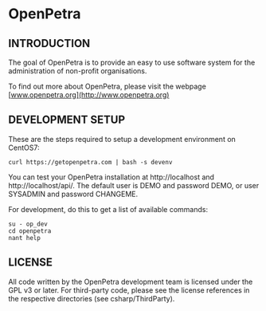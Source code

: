 OpenPetra
=========

INTRODUCTION
------------
The goal of OpenPetra is to provide an easy to use software system for the administration of non-profit organisations.

To find out more about OpenPetra, please visit the webpage [www.openpetra.org](http://www.openpetra.org)

DEVELOPMENT SETUP
-----------------

These are the steps required to setup a development environment on CentOS7:

```
curl https://getopenpetra.com | bash -s devenv
```

You can test your OpenPetra installation at http://localhost and http://localhost/api/. 
The default user is DEMO and password DEMO, or user SYSADMIN and password CHANGEME.

For development, do this to get a list of available commands:

```
su - op_dev
cd openpetra
nant help
```

LICENSE
-------
All code written by the OpenPetra development team is licensed under the GPL v3 or later.
For third-party code, please see the license references in the respective directories (see csharp/ThirdParty).
